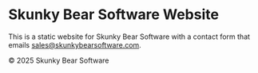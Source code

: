# Skunky Bear Software Website

This is a static website for Skunky Bear Software with a contact form that emails sales@skunkybearsoftware.com.

© 2025 Skunky Bear Software
